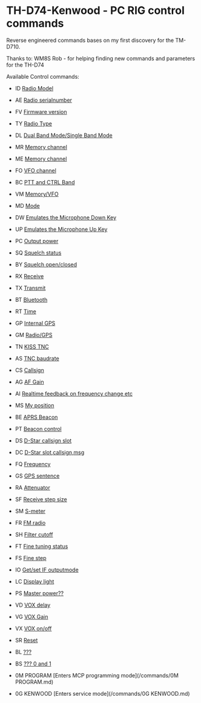 # TH-D74-Kenwood - PC RIG control commands

Reverse engineered commands bases on my first discovery for the TM-D710.

Thanks to: WM8S Rob - for helping finding new commands and parameters for the TH-D74

Available Control commands: 


- ID	[Radio Model](/commands/ID.md)

- AE	[Radio serialnumber](/commands/AE.md)

- FV	[Firmware version](/commands/FV.md)

- TY	[Radio Type](/commands/TY.md)

- DL	[Dual Band Mode/Single Band Mode](/commands/AE.md)

- MR	[Memory channel](/commands/MR.md)

- ME	[Memory channel](/commands/ME.md)

- FO	[VFO channel](/commands/FO.md)

- BC	[PTT and CTRL Band](/commands/BC.md)

- VM	[Memory/VFO](/commands/VM.md)

- MD	[Mode](/commands/MD.md)

- DW	[Emulates the Microphone Down Key](/commands/DW.md)

- UP	[Emulates the Microphone Up Key](/commands/UP.md)

- PC	[Output power](/commands/PC.md)

- SQ	[Squelch status](/commands/SQ.md)

- BY	[Squelch open/closed](/commands/BY.md)

- RX	[Receive](/commands/RX.md)

- TX	[Transmit](/commands/TX.md)

- BT	[Bluetooth](/commands/BT.md)

- RT	[Time](/commands/RT.md)

- GP	[Internal GPS](/commands/GP.md)

- GM	[Radio/GPS](/commands/GM.md)

- TN	[KISS TNC](/commands/TN.md)

- AS	[TNC baudrate](/commands/AS.md)

- CS	[Callsign](/commands/CS.md)

- AG	[AF Gain](/commands/AG.md)

- AI	[Realtime feedback on frequency change etc](/commands/AI.md)

- MS	[My position](/commands/MS.md)

- BE	[APRS Beacon](/commands/BE.md)

- PT	[Beacon control](/commands/PT.md)

- DS	[D-Star callsign slot](/commands/DS.md)

- DC	[D-Star slot,callsign,msg](/commands/DC.md)

- FQ	[Frequency](/commands/FQ.md)

- GS	[GPS sentence](/commands/GS.md)

- RA	[Attenuator](/commands/RA.md)

- SF	[Receive step size](/commands/SF.md)

- SM	[S-meter](/commands/SM.md)

- FR	[FM radio](/commands/FR.md)

- SH	[Filter cutoff](/commands/SH.md)

- FT	[Fine tuning status](/commands/FT.md)

- FS	[Fine step](/commands/FS.md)

- IO	[Get/set IF outputmode](/commands/IO.md)

- LC	[Display light](/commands/LC.md)

- PS	[Master power??](/commands/PS.md)

- VD	[VOX delay](/commands/VD.md)

- VG	[VOX Gain](/commands/VG.md)

- VX	[VOX on/off](/commands/VX.md)

- SR	[Reset](/commands/SR.md)

- BL	[???](/commands/BL.md)

- BS	[??? 0 and 1](/commands/BS.md)

- 0M PROGRAM	[Enters MCP programming mode](/commands/0M PROGRAM.md)

- 0G KENWOOD	[Enters service mode](/commands/0G KENWOOD.md)

